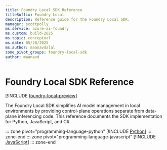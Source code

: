 ```yaml
---
title: Foundry Local SDK Reference
titleSuffix: Foundry Local
description: Reference guide for the Foundry Local SDK.
manager: scottpolly
ms.service: azure-ai-foundry
ms.custom: build-2025
ms.topic: conceptual
ms.date: 05/20/2025
ms.author: maanavdalal
zone_pivot_groups: foundry-local-sdk
author: maanavd
---
```


# Foundry Local SDK Reference

[!INCLUDE [foundry-local-preview](./../includes/foundry-local-preview.md)]

The Foundry Local SDK simplifies AI model management in local environments by providing control-plane operations separate from data-plane inferencing code. This reference documents the SDK implementation for Python, JavaScript, and C#.

::: zone pivot="programming-language-python"
[!INCLUDE [Python](../includes/sdk-reference/python.md)]
::: zone-end
::: zone pivot="programming-language-javascript"
[!INCLUDE [JavaScript](../includes/sdk-reference/javascript.md)]
::: zone-end
